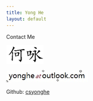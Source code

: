 ```yaml
---
title: Yong He
layout: default
---
```

<!-- Content Start -->
<div id="guts">
<p class = "subtitle">Contact Me</p>
<p><img src="/images/chinese_name.png" alt="Name in Chinese"/></p>
<p><img src="/images/em_ctct.jpg" alt="Contact Info"/></p>
<p>Github: <a href="https://github.com/csyonghe/">csyonghe</a></p>
</div>
<!-- Content End -->
